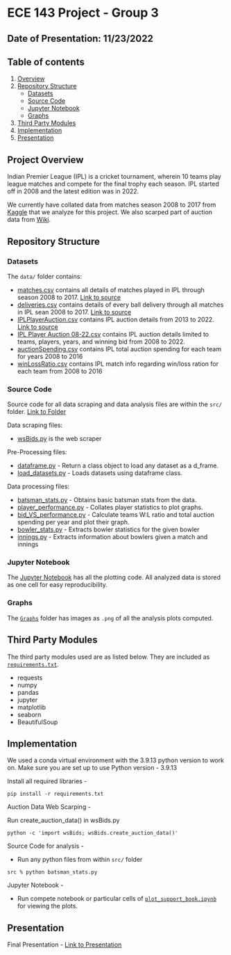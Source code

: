 # ECE 143 Project - Group 3

## Date of Presentation: 11/23/2022

## Table of contents

1. [Overview](#ProjectOverview)
2. [Repository Structure](#RepositoryStructure)
   - [Datasets](#Datasets)
   - [Source Code](#SourceCode)
   - [Jupyter Notebook](#JupyterNotebook)
   - [Graphs](#Graphs)
3. [Third Party Modules](#ThirdPartymodules)
4. [Implementation](#Implementation)
5. [Presentation](#Presentation)

## Project Overview

Indian Premier League (IPL) is a cricket tournament, wherein 10 teams play league matches and compete for the final trophy each season. IPL started off in 2008 and the latest edition was in 2022.

We currently have collated data from matches season 2008 to 2017 from [Kaggle](https://www.kaggle.com/code/ambarish/exploratory-data-analysis-ipl) that we analyze for this project. We also scarped part of auction data from [Wiki](https://en.wikipedia.org/wiki/List_of_2009_Indian_Premier_League_personnel_changes).

## Repository Structure

### Datasets

The `data/` folder contains:

- [matches.csv](/data/matches.csv) contains all details of matches played in IPL through season 2008 to 2017. [Link to source](https://www.kaggle.com/code/ambarish/exploratory-data-analysis-ipl)
- [deliveries.csv](/data/deliveries.csv) contains details of every ball delivery through all matches in IPL sean 2008 to 2017. [Link to source](https://www.kaggle.com/code/ambarish/exploratory-data-analysis-ipl)
- [IPLPlayerAuction.csv](/data/IPLPlayerAuction.csv) contains IPL auction details from 2013 to 2022. [Link to source](https://www.kaggle.com/datasets/kalilurrahman/ipl-player-auction-dataset-from-start-to-now)
- [IPL Player Auction 08-22.csv](/data/IPL%20Player%20Auction.csv) contains IPL auction details limited to teams, players, years, and winning bid from 2008 to 2022.
- [auctionSpending.csv](/data/auctionSpending.csv) contains IPL total auction spending for each team for years 2008 to 2016
- [winLossRatio.csv](/data/winLossRatio.csv) contains IPL match info regarding win/loss ration for each team from 2008 to 2016

### Source Code

Source code for all data scraping and data analysis files are within the `src/` folder. [Link to Folder](src/)

Data scraping files:

- [wsBids.py](src/wsBids.py) is the web scraper

Pre-Processing files:

- [dataframe.py](src/dataframe.py) - Return a class object to load any dataset as a d_frame.
- [load_datasets.py](src/load_datasets.py) - Loads datasets using dataframe class.

Data processing files:

- [batsman_stats.py](src/batsman_stats.py) - Obtains basic batsman stats from the data.
- [player_performance.py](src/player_performance.py) - Collates player statistics to plot graphs.
- [bid_VS_performance.py](src/bid_VS_performance.py) - Calculate teams W:L ratio and total auction spending per year and plot their graph.
- [bowler_stats.py](src/bowler_stats.py) - Extracts bowler statistics for the given bowler
- [innings.py](src/innings.py) - Extracts information about bowlers given a match and innings

### Jupyter Notebook

The [Jupyter Notebook](src/plot_support_book.ipynb) has all the plotting code. All analyzed data is stored as one cell for easy reproducibility.

### Graphs

The [`Graphs`](graphs/) folder has images as `.png` of all the analysis plots computed.

## Third Party Modules

The third party modules used are as listed below. They are included as [`requirements.txt`](requirements.txt).

- requests
- numpy
- pandas
- jupyter
- matplotlib
- seaborn
- BeautifulSoup

## Implementation

We used a conda virtual environment with the 3.9.13 python version to work on.
Make sure you are set up to use Python version - 3.9.13

Install all required libraries -

```
pip install -r requirements.txt
```

Auction Data Web Scarping -

Run create_auction_data() in wsBids.py
```
python -c 'import wsBids; wsBids.create_auction_data()' 
```

Source Code for analysis -

- Run any python files from within `src/` folder

```
src % python batsman_stats.py
```

Jupyter Notebook -

- Run compete notebook or particular cells of [`plot_support_book.ipynb`](src/plot_support_book.ipynb) for viewing the plots.

## Presentation

Final Presentation - [Link to Presentation](/Presentation/Final_Presentation.pdf)
